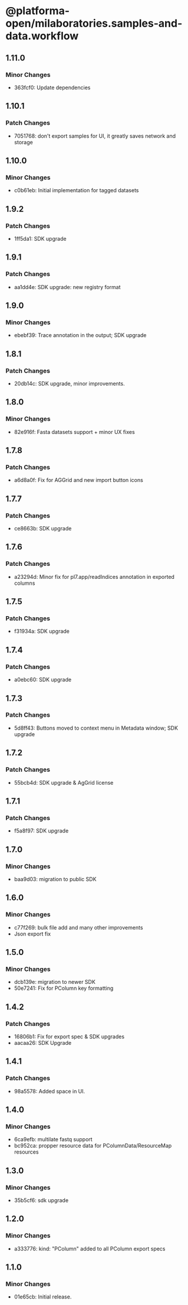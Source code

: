 # @platforma-open/milaboratories.samples-and-data.workflow

## 1.11.0

### Minor Changes

- 363fcf0: Update dependencies

## 1.10.1

### Patch Changes

- 7051768: don't export samples for UI, it greatly saves network and storage

## 1.10.0

### Minor Changes

- c0b61eb: Initial implementation for tagged datasets

## 1.9.2

### Patch Changes

- 1ff5da1: SDK upgrade

## 1.9.1

### Patch Changes

- aa1dd4e: SDK upgrade: new registry format

## 1.9.0

### Minor Changes

- ebebf39: Trace annotation in the output; SDK upgrade

## 1.8.1

### Patch Changes

- 20db14c: SDK upgrade, minor improvements.

## 1.8.0

### Minor Changes

- 82e916f: Fasta datasets support + minor UX fixes

## 1.7.8

### Patch Changes

- a6d8a0f: Fix for AGGrid and new import button icons

## 1.7.7

### Patch Changes

- ce8663b: SDK upgrade

## 1.7.6

### Patch Changes

- a23294d: Minor fix for pl7.app/readIndices annotation in exported columns

## 1.7.5

### Patch Changes

- f31934a: SDK upgrade

## 1.7.4

### Patch Changes

- a0ebc60: SDK upgrade

## 1.7.3

### Patch Changes

- 5d8ff43: Buttons moved to context menu in Metadata window; SDK upgrade

## 1.7.2

### Patch Changes

- 55bcb4d: SDK upgrade & AgGrid license

## 1.7.1

### Patch Changes

- f5a8f97: SDK upgrade

## 1.7.0

### Minor Changes

- baa9d03: migration to public SDK

## 1.6.0

### Minor Changes

- c77f269: bulk file add and many other improvements
- Json export fix

## 1.5.0

### Minor Changes

- dcb139e: migration to newer SDK
- 50e7241: Fix for PColumn key formatting

## 1.4.2

### Patch Changes

- 16806b1: Fix for export spec & SDK upgrades
- aacaa26: SDK Upgrade

## 1.4.1

### Patch Changes

- 98a5578: Added space in UI.

## 1.4.0

### Minor Changes

- 6ca9efb: multilate fastq support
- bc952ca: propper resource data for PColumnData/ResourceMap resources

## 1.3.0

### Minor Changes

- 35b5cf6: sdk upgrade

## 1.2.0

### Minor Changes

- a333776: kind: "PColumn" added to all PColumn export specs

## 1.1.0

### Minor Changes

- 01e65cb: Initial release.
